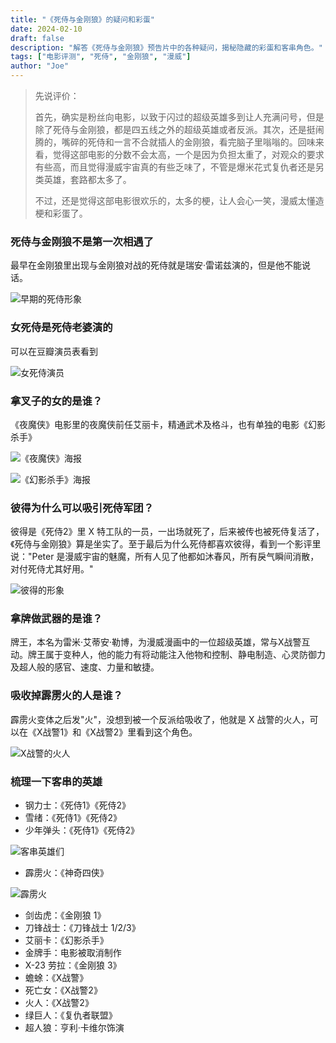 ```yaml
---
title: "《死侍与金刚狼》的疑问和彩蛋"
date: 2024-02-10
draft: false
description: "解答《死侍与金刚狼》预告片中的各种疑问，揭秘隐藏的彩蛋和客串角色。"
tags: ["电影评测", "死侍", "金刚狼", "漫威"]
author: "Joe"
---
```


> 先说评价：
> 
> 首先，确实是粉丝向电影，以致于闪过的超级英雄多到让人充满问号，但是除了死侍与金刚狼，都是四五线之外的超级英雄或者反派。其次，还是挺闹腾的，嘴碎的死侍和一言不合就插人的金刚狼，看完脑子里嗡嗡的。回味来看，觉得这部电影的分数不会太高，一个是因为负担太重了，对观众的要求有些高，而且觉得漫威宇宙真的有些乏味了，不管是爆米花式复仇者还是另类英雄，套路都太多了。
> 
> 不过，还是觉得这部电影很欢乐的，太多的梗，让人会心一笑，漫威太懂造梗和彩蛋了。

### 死侍与金刚狼不是第一次相遇了

最早在金刚狼里出现与金刚狼对战的死侍就是瑞安·雷诺兹演的，但是他不能说话。

![早期的死侍形象](/images/posts/deadpool-and-wolverine-review/image.png)

### 女死侍是死侍老婆演的

可以在豆瓣演员表看到

![女死侍演员](/images/posts/deadpool-and-wolverine-review/image-1.png)

### 拿叉子的女的是谁？

《夜魔侠》电影里的夜魔侠前任艾丽卡，精通武术及格斗，也有单独的电影《幻影杀手》

![《夜魔侠》海报](/images/posts/deadpool-and-wolverine-review/image-2.png)

![《幻影杀手》海报](/images/posts/deadpool-and-wolverine-review/image-3.png)

### 彼得为什么可以吸引死侍军团？

彼得是《死侍2》里 X 特工队的一员，一出场就死了，后来被传也被死侍复活了，《死侍与金刚狼》算是坐实了。至于最后为什么死侍都喜欢彼得，看到一个影评里说："Peter 是漫威宇宙的魅魔，所有人见了他都如沐春风，所有戾气瞬间消散，对付死侍尤其好用。"

![彼得的形象](/images/posts/deadpool-and-wolverine-review/image-4.png)

### 拿牌做武器的是谁？

牌王，本名为雷米·艾蒂安·勒博，为漫威漫画中的一位超级英雄，常与X战警互动。牌王属于变种人，他的能力有将动能注入他物和控制、静电制造、心灵防御力及超人般的感官、速度、力量和敏捷。 

### 吸收掉霹雳火的人是谁？

霹雳火变体之后发"火"，没想到被一个反派给吸收了，他就是 X 战警的火人，可以在《X战警1》和《X战警2》里看到这个角色。

![X战警的火人](/images/posts/deadpool-and-wolverine-review/image-5.png)

### 梳理一下客串的英雄

- 钢力士：《死侍1》《死侍2》
- 雪绪：《死侍1》《死侍2》
- 少年弹头：《死侍1》《死侍2》

![客串英雄们](/images/posts/deadpool-and-wolverine-review/image-6.png)

- 霹雳火：《神奇四侠》

![霹雳火](/images/posts/deadpool-and-wolverine-review/image-7.png)

- 剑齿虎：《金刚狼 1》
- 刀锋战士：《刀锋战士 1/2/3》
- 艾丽卡：《幻影杀手》
- 金牌手：电影被取消制作
- X-23 劳拉：《金刚狼 3》
- 蟾蜍：《X战警》
- 死亡女：《X战警2》
- 火人：《X战警2》
- 绿巨人：《复仇者联盟》
- 超人狼：亨利·卡维尔饰演 